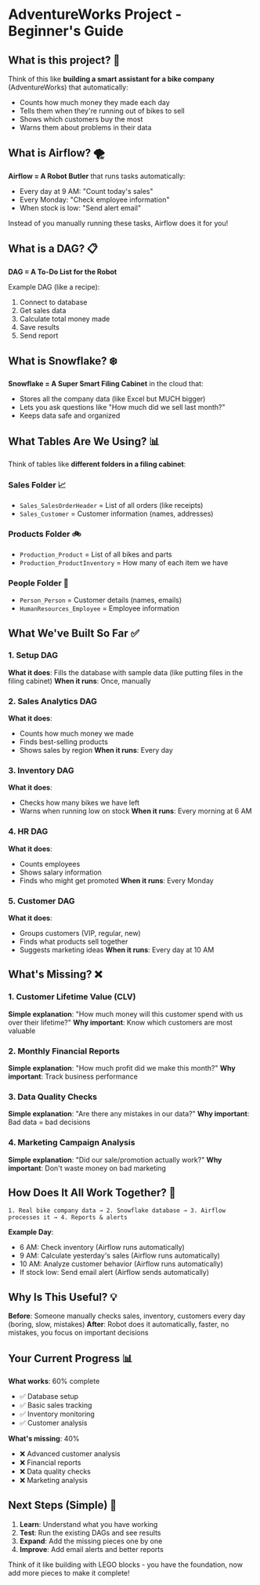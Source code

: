 # AdventureWorks Project - Beginner's Guide

## What is this project? 🤔

Think of this like **building a smart assistant for a bike company** (AdventureWorks) that automatically:
- Counts how much money they made each day
- Tells them when they're running out of bikes to sell
- Shows which customers buy the most
- Warns them about problems in their data

## What is Airflow? 🌪️

**Airflow = A Robot Butler** that runs tasks automatically:
- Every day at 9 AM: "Count today's sales"
- Every Monday: "Check employee information" 
- When stock is low: "Send alert email"

Instead of you manually running these tasks, Airflow does it for you!

## What is a DAG? 📋

**DAG = A To-Do List for the Robot**

Example DAG (like a recipe):
1. Connect to database
2. Get sales data
3. Calculate total money made
4. Save results
5. Send report

## What is Snowflake? ❄️

**Snowflake = A Super Smart Filing Cabinet** in the cloud that:
- Stores all the company data (like Excel but MUCH bigger)
- Lets you ask questions like "How much did we sell last month?"
- Keeps data safe and organized

## What Tables Are We Using? 📊

Think of tables like **different folders in a filing cabinet**:

### Sales Folder 📈
- `Sales_SalesOrderHeader` = List of all orders (like receipts)
- `Sales_Customer` = Customer information (names, addresses)

### Products Folder 🚲
- `Production_Product` = List of all bikes and parts
- `Production_ProductInventory` = How many of each item we have

### People Folder 👥
- `Person_Person` = Customer details (names, emails)
- `HumanResources_Employee` = Employee information

## What We've Built So Far ✅

### 1. Setup DAG
**What it does**: Fills the database with sample data (like putting files in the filing cabinet)
**When it runs**: Once, manually

### 2. Sales Analytics DAG
**What it does**: 
- Counts how much money we made
- Finds best-selling products
- Shows sales by region
**When it runs**: Every day

### 3. Inventory DAG
**What it does**:
- Checks how many bikes we have left
- Warns when running low on stock
**When it runs**: Every morning at 6 AM

### 4. HR DAG
**What it does**:
- Counts employees
- Shows salary information
- Finds who might get promoted
**When it runs**: Every Monday

### 5. Customer DAG
**What it does**:
- Groups customers (VIP, regular, new)
- Finds what products sell together
- Suggests marketing ideas
**When it runs**: Every day at 10 AM

## What's Missing? ❌

### 1. Customer Lifetime Value (CLV)
**Simple explanation**: "How much money will this customer spend with us over their lifetime?"
**Why important**: Know which customers are most valuable

### 2. Monthly Financial Reports
**Simple explanation**: "How much profit did we make this month?"
**Why important**: Track business performance

### 3. Data Quality Checks
**Simple explanation**: "Are there any mistakes in our data?"
**Why important**: Bad data = bad decisions

### 4. Marketing Campaign Analysis
**Simple explanation**: "Did our sale/promotion actually work?"
**Why important**: Don't waste money on bad marketing

## How Does It All Work Together? 🔄

```
1. Real bike company data → 2. Snowflake database → 3. Airflow processes it → 4. Reports & alerts
```

**Example Day**:
- 6 AM: Check inventory (Airflow runs automatically)
- 9 AM: Calculate yesterday's sales (Airflow runs automatically)  
- 10 AM: Analyze customer behavior (Airflow runs automatically)
- If stock low: Send email alert (Airflow sends automatically)

## Why Is This Useful? 💡

**Before**: Someone manually checks sales, inventory, customers every day (boring, slow, mistakes)
**After**: Robot does it automatically, faster, no mistakes, you focus on important decisions

## Your Current Progress 📊

**What works**: 60% complete
- ✅ Database setup
- ✅ Basic sales tracking  
- ✅ Inventory monitoring
- ✅ Customer analysis

**What's missing**: 40% 
- ❌ Advanced customer analysis
- ❌ Financial reports
- ❌ Data quality checks
- ❌ Marketing analysis

## Next Steps (Simple) 🎯

1. **Learn**: Understand what you have working
2. **Test**: Run the existing DAGs and see results
3. **Expand**: Add the missing pieces one by one
4. **Improve**: Add email alerts and better reports

Think of it like building with LEGO blocks - you have the foundation, now add more pieces to make it complete!